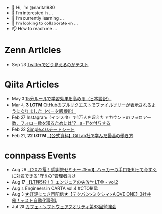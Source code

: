 - 👋 Hi, I’m @narita1980
- 👀 I’m interested in ...
- 🌱 I’m currently learning ...
- 💞️ I’m looking to collaborate on ...
- 📫 How to reach me ...

# Zenn Articles

<!-- profile updater begin: zenn -->
- Sep 23 [Twitterでどう見えるのかテスト](https://zenn.dev/narita1980/articles/cbb21f8d7f785752d6ac)
<!-- profile updater end: zenn -->

# Qiita Articles

<!-- profile updater begin: qiita -->
- May 3 [15分ルールで学習効果を高める（日本語訳）](https://qiita.com/narita1980/items/d0ad5246344fc6e4380f)
- Mar 4, **3 LGTM** [GitHubのプルリクエストでファイルツリーが表示されるようになりました（ベータ版機能）](https://qiita.com/narita1980/items/bee2c5232342a51e0415)
- Feb 27 [Instagram（インスタ）で1万人を超えたアカウントのフォロアー数、フォロー数を知るためには"?__a=1"を付与する](https://qiita.com/narita1980/items/630b7014fa893461b991)
- Feb 22 [Simple.cssチートシート](https://qiita.com/narita1980/items/fd2ccf0e91944aab9fd5)
- Feb 21, **22 LGTM** [【公式資料】GitLab社で学んだ最高の働き方](https://qiita.com/narita1980/items/d7d142c2bb6312cb9ad6)
<!-- profile updater end: qiita -->

# connpass Events

<!-- profile updater begin: connpass -->
- Aug 26 [【2022夏！感謝祭セミナー #End】ハッカーの手口を知って今すぐに対策できる"守りの"管理者向け](https://kabuto.connpass.com/event/254764/)
- Aug 17 [【LT残5枠！】エンジニアの失敗学 LT会 - vol.2](https://rakus.connpass.com/event/252055/)
- Aug 4 [Engineers in CARTA vol.4 #CTO継承](https://cartaholdings.connpass.com/event/252875/)
- Aug 3 [★好評につき再配信★【テクバン×ミクシィ×AIQVE ONE】3社共催！テスト自動化事例L](https://tech-quality.connpass.com/event/254756/)
- Jul 28 [カフェ・ソフトウェアクオリティ第83回勉強会](https://connpass.com/event/251390/)
<!-- profile updater end: connpass -->

<!---
narita1980/narita1980 is a ✨ special ✨ repository because its `README.md` (this file) appears on your GitHub profile.
You can click the Preview link to take a look at your changes.
--->
